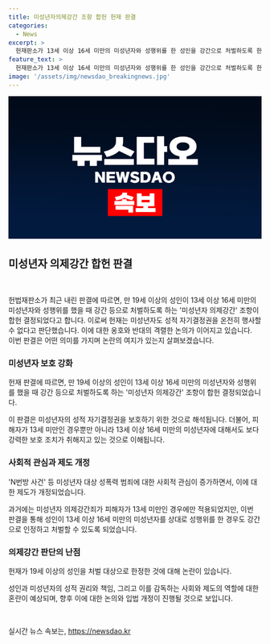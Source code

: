 ```yaml
---
title: 미성년자의제강간 조항 합헌 헌재 판결
categories:
  - News
excerpt: >
  헌재판소가 13세 이상 16세 미만의 미성년자와 성행위를 한 성인을 강간으로 처벌하도록 한 법 조항을 합헌 판결했습니다. 이는 미성년자의 성적 자기결정권을 보호하기 위한 조치로, 나이나 발달 정도의 차이 여부에 상관없이 적용될 것으로 예상됩니다. 특히 N번방 사건을 비롯한 성범죄에 대한 대응 조치로 주목받을 것으로 보입니다. 관련하여 제보나 의견을 전하고 싶다면 YTN 검색 후 채널 추가 바랍니다. (150자)  
feature_text: >
  헌재판소가 13세 이상 16세 미만의 미성년자와 성행위를 한 성인을 강간으로 처벌하도록 한 법 조항을 합헌 판결했습니다. 이는 미성년자의 성적 자기결정권을 보호하기 위한 조치로, 나이나 발달 정도의 차이 여부에 상관없이 적용될 것으로 예상됩니다. 특히 N번방 사건을 비롯한 성범죄에 대한 대응 조치로 주목받을 것으로 보입니다. 관련하여 제보나 의견을 전하고 싶다면 YTN 검색 후 채널 추가 바랍니다. (150자)  
image: '/assets/img/newsdao_breakingnews.jpg'
---
```


<p><img src="/assets/img/newsdao_breakingnews.jpg" alt="firstkoreanews 속보" /></p>

<h2 data-ke-size="size26">미성년자 의제강간 합헌 판결</h2>

<p data-ke-size="size16">&nbsp;</p>

<p>헌법재판소가 최근 내린 판결에 따르면, 만 19세 이상의 성인이 13세 이상 16세 미만의 미성년자와 성행위를 했을 때 강간 등으로 처벌하도록 하는 '미성년자 의제강간' 조항이 합헌 결정되었다고 합니다. 이로써 헌재는 미성년자도 성적 자기결정권을 온전히 행사할 수 없다고 판단했습니다. 이에 대한 옹호와 반대의 격렬한 논의가 이어지고 있습니다. <br>
이번 판결은 어떤 의미를 가지며 논란의 여지가 있는지 살펴보겠습니다.</p>

<p data-ke-size="size16"></p>

<h3 data-ke-size="size24">미성년자 보호 강화</h3>

<p data-ke-size="size16">헌재 판결에 따르면, 만 19세 이상의 성인이 13세 이상 16세 미만의 미성년자와 성행위를 했을 때 강간 등으로 처벌하도록 하는 '미성년자 의제강간' 조항이 합헌 결정되었습니다.</p>

<p>이 판결은 미성년자의 성적 자기결정권을 보호하기 위한 것으로 해석됩니다. 더불어, 피해자가 13세 미만인 경우뿐만 아니라 13세 이상 16세 미만의 미성년자에 대해서도 보다 강력한 보호 조치가 취해지고 있는 것으로 이해됩니다.</p>

<h3 data-ke-size="size24">사회적 관심과 제도 개정</h3>

<p data-ke-size="size16">'N번방 사건' 등 미성년자 대상 성폭력 범죄에 대한 사회적 관심이 증가하면서, 이에 대한 제도가 개정되었습니다.</p>

<p>과거에는 미성년자 의제강간죄가 피해자가 13세 미만인 경우에만 적용되었지만, 이번 판결을 통해 성인이 13세 이상 16세 미만의 미성년자를 상대로 성행위를 한 경우도 강간으로 인정하고 처벌할 수 있도록 되었습니다.</p>

<h3 data-ke-size="size24">의제강간 판단의 난점</h3>

<p data-ke-size="size16">헌재가 19세 이상의 성인을 처벌 대상으로 한정한 것에 대해 논란이 있습니다.</p>

<p>성인과 미성년자의 성적 권리와 책임, 그리고 이를 감독하는 사회와 제도의 역할에 대한 혼란이 예상되며, 향후 이에 대한 논의와 입법 개정이 진행될 것으로 보입니다. </p>

<p data-ke-size="size16">&nbsp;</p>
실시간 뉴스 속보는, <a href="https://newsdao.kr" rel="dofollow">https://newsdao.kr</a>


